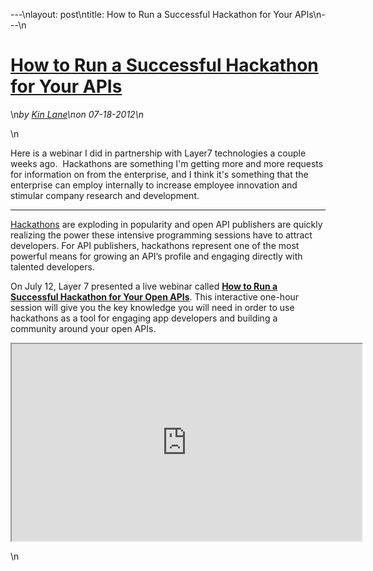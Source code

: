 ---\nlayout: post\ntitle: How to Run a Successful Hackathon for Your APIs\n---\n<h1 class="title"><a href="#" rel="bookmark" title="How to Run a Successful Hackathon for Your APIs">How to Run a Successful Hackathon for Your APIs</a></h1>\n<i><span class="small">by</span> <a href="https://plus.google.com/106460238807821851374" rel="author">Kin Lane</a>\n<span class="small">on</span> <span class="post-date">07-18-2012</span>\n</i><p></p>\n<p>Here is a webinar I did in partnership with Layer7 technologies a couple weeks ago. &nbsp;Hackathons are something I'm getting more and more requests for information on from the enterprise, and I think it's something that the enterprise can employ internally to increase employee innovation and stimular company research and development.</p>
<p>
<hr />
</p>
<p><a href="http://en.wikipedia.org/wiki/Hackathon" target="_blank">Hackathons</a>&nbsp;are exploding in popularity and open API publishers are quickly realizing the power these intensive programming sessions have to attract developers. For API publishers, hackathons represent one of the most powerful means for growing an API&rsquo;s profile and engaging directly with talented developers.</p>
<p>On July 12, Layer 7 presented a live webinar called&nbsp;<a href="http://www.layer7tech.com/trial/webinar_register.php?leadid=L7KinL" target="_blank"><strong>How to Run a Successful Hackathon for Your Open APIs</strong></a>. This interactive one-hour session will give you the key knowledge you will need in order to use hackathons as a tool for engaging app developers and building a community around your open APIs.</p>
<p><iframe src="http://www.youtube.com/embed/L_9GTIGdl0c" width="560" height="315"></iframe></p>\n